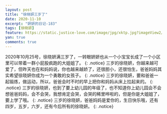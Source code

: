 ```yaml
---
layout: post
title: "徐晓妍三岁了"
date: 2020-11-10
excerpt: "妍妍的日记-183"
tags: [徐晓妍]
feature: https://static.justice-love.com/image/jpg/xktp.jpg?imageView2/1/w/1200/h/500
yan: true
comments: true
---
```

2020年10月25号，徐晓妍满三岁了，一转眼妍妍也从一个小宝宝长成了一个小区里可以带着一群小屁股疯跑的大姐姐了。
{: .notice}
三岁的徐晓妍，你越来越可爱了，但昨天也在和妈妈说，你也越来越娇了，还很胆小，还很怕生，爸爸妈妈其实希望徐晓妍你成为一个勇敢的女孩子。
{: .notice}
三岁的徐晓妍，要和爸爸一起锻炼，做运动，所以，爸爸会时不时的早上把你和妈妈从床上拉起来的。
{: .notice}
三岁的徐晓妍，也到了要上幼儿园的年级了，也不知道你上幼儿园会不会想爸爸妈妈，会不会哭，我想肯定会哭，会哭的稀里哗啦的，但是你是大姐姐了，要上学了哦。
{: .notice}
三岁的徐晓妍，爸爸妈妈是爱你的，生日快乐哦，还有四岁，五岁，六岁，还有今后所有的徐晓妍。
{: .notice}
